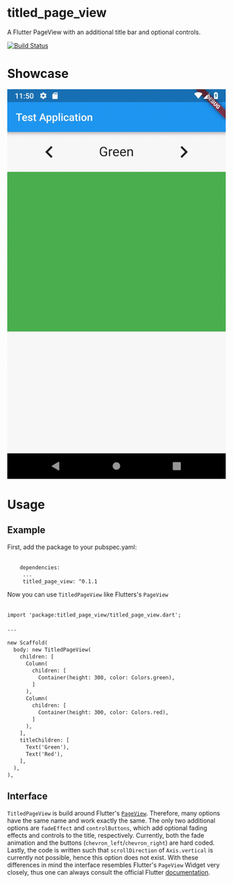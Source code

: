 # titled_page_view
A Flutter PageView with an additional title bar and optional controls.

[![Build Status](https://travis-ci.org/KKleinbeck/titled_page_view.svg?branch=master)](https://travis-ci.org/KKleinbeck/titled_page_view)

# Showcase


![](https://github.com/KKleinbeck/titled_page_view/raw/master/preview.gif)


# Usage

 ## Example

First, add the package to your pubspec.yaml:

```

    dependencies:
     ...
     titled_page_view: ^0.1.1

```

Now you can use `TitledPageView` like Flutters's `PageView`


 ```

 import 'package:titled_page_view/titled_page_view.dart';

 ...

 new Scaffold(
   body: new TitledPageView(
     children: [
       Column(
         children: [
           Container(height: 300, color: Colors.green),
         ]
       ),
       Column(
         children: [
           Container(height: 300, color: Colors.red),
         ]
       ),
     ],
     titleChildren: [
       Text('Green'),
       Text('Red'),
     ],
   ),
 ),
```

 ## Interface

 `TitledPageView` is build around Flutter's [`PageView`](https://docs.flutter.io/flutter/widgets/PageView-class.html). Therefore, many options have the same name and work
 exactly the same. The only two additional options are `fadeEffect` and `controlButtons`, which
 add optional fading effects and controls to the title, respectively. Currently, both the fade
 animation and the buttons (`chevron_left`/`chevron_right`) are hard coded. Lastly, the code is
 written such that `scrollDirection` of `Axis.vertical` is currently not possible, hence this
 option does not exist. With these differences in mind the interface resembles Flutter's `PageView`
 Widget very closely, thus one can always consult the official Flutter [documentation](https://docs.flutter.io/flutter/widgets/PageView-class.html).
